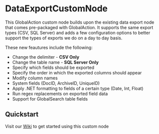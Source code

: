 # DataExportCustomNode

This GlobalAction custom node builds upon the existing data export node that comes pre-packaged with GlobalAction. It supports the same export types (CSV, SQL Server) and adds a few configuration options to better support the types of exports we do on a day to day basis. 

These new feautures include the following:
 - Change the delimiter - **CSV Only**
 - Change the table name - **SQL Server Only**
 - Specify which fields should be exported
 - Specify the order in which the exported columns should appear
 - Modify column names
 - System fields (DocID, ArchiveID, UniqueID) 
 - Apply .NET formatting to fields of a certain type (Date, Int, Float) 
 - Run regex replacements on exported field data
 - Support for GlobalSearch table fields

## Quickstart
Visit our [Wiki](https://github.com/chrisstoll1/DataExportCustomNode/wiki) to get started using this custom node
